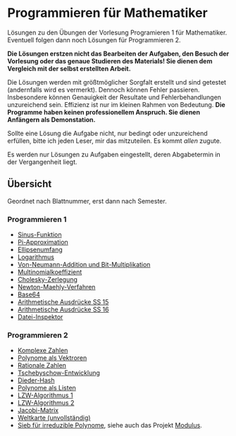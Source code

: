 # Programmieren für Mathematiker
Lösungen zu den Übungen der Vorlesung Programieren 1 für Mathematiker. Eventuell folgen dann noch Lösungen für Programmieren 2.

**Die Lösungen erstzen nicht das Bearbeiten der Aufgaben, den Besuch der Vorlesung oder das genaue Studieren des Materials! Sie dienen dem Vergleich mit der selbst erstellten Arbeit.**

Die Lösungen werden mit größtmöglicher Sorgfalt erstellt und sind getestet (andernfalls wird es vermerkt).
Dennoch können Fehler passieren. Insbesondere können Genauigkeit der Resultate und Fehlerbehandlungen unzureichend sein.
Effizienz ist nur im kleinen Rahmen von Bedeutung. **Die Programme haben keinen professionellem Anspruch. Sie dienen Anfängern als Demonstation.**

Sollte eine Lösung die Aufgabe nicht, nur bedingt oder unzureichend erfüllen, bitte ich jeden Leser, mir das mitzuteilen. Es kommt *allen* zugute.

Es werden nur Lösungen zu Aufgaben eingestellt, deren Abgabetermin in der Vergangenheit liegt.

## Übersicht

Geordnet nach Blattnummer, erst dann nach Semester.

### Programmieren 1

* [Sinus-Funktion](Prog1/SS17/blatt01.cpp)
* [Pi-Approximation](Prog1/SS17/blatt02.cpp)
* [Ellipsenumfang](Prog1/SS15/blatt03.cpp)
* [Logarithmus](Prog1/SS15/blatt04.cpp)
* [Von-Neumann-Addition und Bit-Multiplikation](Prog1/SS15/blatt05.cpp)
* [Multinomialkoeffizient](Prog1/SS15/blatt06.cpp)
* [Cholesky-Zerlegung](Prog1/SS15/blatt07.cpp)
* [Newton-Maehly-Verfahren](Prog1/SS15/blatt08.cpp)
* [Base64](Prog1/SS16/blatt08.cpp)
* [Arithmetische Ausdrücke SS 15](Prog1/SS15/blatt09.cpp)
* [Arithmetische Ausdrücke SS 16](Prog1/SS16/blatt09.cpp)
* [Datei-Inspektor](Prog1/SS16/blatt11.cpp)

### Programmieren 2

* [Komplexe Zahlen](Prog2/WS14/blatt01.cpp)
* [Polynome als Vektroren](Prog2/WS14/blatt02.cpp)
* [Rationale Zahlen](Prog2/WS14/blatt03.cpp)
* [Tschebyschow-Entwicklung](Prog2/WS14/blatt04.cpp)
* [Dieder-Hash](Prog2/WS14/blatt05.cpp)
* [Polynome als Listen](Prog2/WS14/blatt06_a.cpp)
* [LZW-Algorithmus 1](Prog2/WS14/blatt07_a.cpp)
* [LZW-Algorithmus 2](Prog2/WS14/blatt07_a_neu.cpp)
* [Jacobi-Matrix](Prog2/WS14/blatt08.cpp)
* [Weltkarte (unvollständig)](Prog2/WS14/blatt10.cpp)
* [Sieb für irreduzible Polynome](Prog2/WS14/blatt12.cpp), siehe auch das Projekt [Modulus](http://github.com/Bolpat/Modulus).
